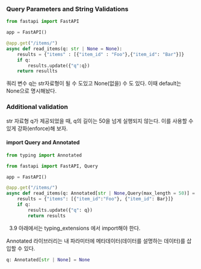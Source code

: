 ### Query Parameters and String Validations

```python
from fastapi import FastAPI

app = FastAPI()

@app.get("/items/")
async def read_items(q: str | None = None):
	results = {"items" : [{"item_id" : "Foo"},{"item_id": "Bar"}]}
	if q:
		results.update({"q":q})
	return resullts
```
쿼리 변수 q는 str자료형이 될 수 도있고 None(없을) 수 도 있다. 이때 default는 None으로 명시해놨다.


### Additional validation
str 자료형 q가 제공되었을 때, q의 길이는 50을 넘게 실행되지 않는다. 이를 사용할 수 있게 강화(enforce)해 보자.

#### import Query and Annotated
```python
from typing import Annotated

from fastapi import FastAPI, Query

app = FastAPI()

@app.get("/items/")
async def read_items(q: Annotated[str | None,Query(max_length = 50)] = None):
	results = {"items": [{"item_id":"Foo"}, {"item_id": Bar}]}
	if q:
		results.update({"q": q})
		return results
```
 
3.9 아래에서는 typing_extensions 에서 import해야 한다.


Annotated 라이브러리는 내 파라미터에 메타데이터(데이터를 설명하는 데이터)를 삽입할 수 있다.

```python
q: Annotated[str | None] = None
```